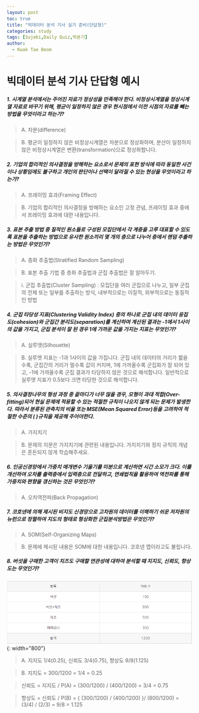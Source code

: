 ```yaml
---
layout: post
toc: true
title: "빅데이터 분석 기사 실기 준비(단답형)"
categories: study
tags: [Sujebi,Daily Quiz,빅분기]
author:
  - Kwak Tae Beom
---
```


# 빅데이터 분석 기사 단답형 예시

##### 1.	시계열 분석에서는 주어진 자료가 정상성을 만족해야 한다. 비정상시계열을 정상시계열 자료로 바꾸기 위해, 평균이 일정하지 않은 경우 현시점에서 이전 시점의 자료를 빼는 방법을 무엇이라고 하는가?

> A.	차분(difference)

> B.	평균이 일정하지 않은 비정상시계열은 차분으로 정상화하며, 분산이 일정하지 않은 비정상시계열은 변환(transformation)으로 정상화합니다.

##### 2.	기업의 합리적인 의사결정을 방해하는 요소로서 문제의 표현 방식에 따라 동일한 사건이나 상황임에도 불구하고 개인의 판단이나 선택이 달라질 수 있는 현상을 무엇이라고 하는가?

> A.	프레이밍 효과(Framing Effect)

> B.	기업의 합리적인 의사결정을 방해하는 요소인 고정 관념, 프레이밍 효과 중에서 프레이밍 효과에 대한 내용입니다.

##### 3.	표본 추출 방법 중 질적인 원소들로 구성된 모집단에서 각 계층을 고루 대표할 수 있도록 표본을 추출하는 방법으로 유사한 원소끼리 몇 개의 층으로 나누어 층에서 랜덤 추출하는 방법은 무엇인가?

> A.	층화 추출법(Stratified Random Sampling)

> B.	표본 추출 기법 중 층화 추출법과 군집 추출법은 잘 알아두기.

> i.	군집 추출법(Cluster Sampling) : 모집단을 여러 군집으로 나누고, 일부 군집의 전체 또는 일부를 추출하는 방식, 내부적으로는 이질적, 외부적으로는 동질적인 방법


##### 4.	군집 타당성 지표(Clustering Validity Index) 중의 하나로 군집 내의 데이터 응집도(cohesion)와 군집간 분리도(separation)를 계산하며 계산된 결과는 -1에서 1사이의 값을 가지고, 군집 분석이 잘 된 경우 1에 가까운 값을 가지는 지표는 무엇인가?

> A.	실루엣(Silhouette)

> B.	실루엣 지표는 -1과 1사이의 값을 가집니다. 군집 내의 데이터의 거리가 짧을수록, 군집간의 거리가 멀수록 값이 커지며, 1에 가까울수록 군집화가 잘 되어 있고, -1에 가까울수록 군집 결과가 타당하지 않은 것으로 해석합니다. 일반적으로 실루엣 지표가 0.5보다 크면 타당한 것으로 해석합니다.

##### 5.	의사결정나무의 형성 과정 중 끝마디가 너무 많을 경우, 모형이 과대 적합(Over-fitting)되어 현실 문제에 적용할 수 있는 적절한 규칙이 나오지 않게 되는 문제가 발생한다. 따라서 분류된 관측치의 비율 또는 MSE(Mean Squared Error)등을 고려하여 적절한 수준의 (    )규칙을 제공해 주어야한다.

> A.	가지치기

> B.	문제의 지문은 가지치기에 관련된 내용입니다. 가지치기와 정지 규칙의 개념은 혼돈되지 않게 학습해주세요.

##### 6.	인공신경망에서 가중치 매개변수 기울기를 미분으로 계산하면 시간 소모가 크다. 이를 개선하여 오차를 출력층에서 입력층으로 전달하고, 연쇄법칙을 활용하여 역전파를 통해 가중치와 편향을 갱신하는 것은 무엇인가?

> A.	오차역전파(Back Propagation)

##### 7.	코호넨에 의해 제시된 비지도 신경망으로 고차원의 데이터를 이해하기 쉬운 저차원의 뉴런으로 정렬하여 지도의 형태로 형상화한 군집분석방법은 무엇인가?

> A.	SOM(Self-Organizing Maps)

> B.	문제에 제시된 내용은 SOM에 대한 내용입니다. 코호넨 맵이라고도 불립니다.

##### 8.  버섯을 구매한 고객이 치즈도 구매할 연관성에 대하여 분석할 때 지지도, 신뢰도, 향상도는 무엇인가?

![8.png](https://github.com/ktb5891/ktb5891.github.io/blob/main/img/BDAC/8.png?raw=true){: width="800"}

> A.  지지도 1/4(0.25), 신뢰도 3/4(0.75), 향상도 9/8(1.125)

> B.  지지도 = 300/1200 = 1/4 = 0.25

>  신뢰도 = 지지도 / P(A) = (300/1200) / (400/1200) = 3/4 = 0.75

>  향상도 = 신뢰도 / P(B) = { (300/1200) / (400/1200) }/ (800/1200) = (3/4) / (2/3) = 9/8 = 1.125